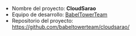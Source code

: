 - Nombre del proyecto: **CloudSarao**
- Equipo de desarrollo: [BabelTowerTeam](https://github.com/babeltowerteam/cloudsarao/README.md)
- Repositorio del proyecto: https://github.com/babeltowerteam/cloudsarao/